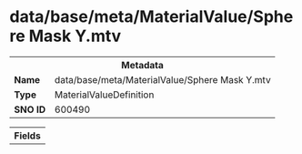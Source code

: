 <h1>data/base/meta/MaterialValue/Sphere Mask Y.mtv</h1><table><tr><th colspan="100%">Metadata</th></tr><tr><td><b>Name</b></td><td>data/base/meta/MaterialValue/Sphere Mask Y.mtv</td></tr><tr><td><b>Type</b></td><td>MaterialValueDefinition</td></tr><tr><td><b>SNO ID</b></td><td>600490</td></tr></table>

<table><tr><th colspan="100%">Fields</th></tr></table>

